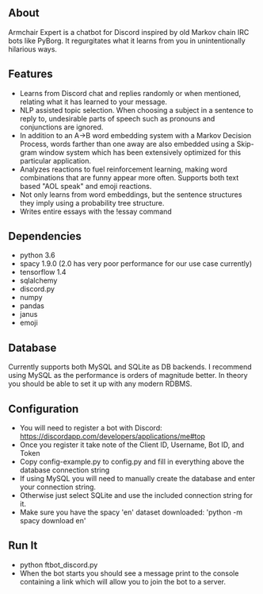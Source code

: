 ## About
Armchair Expert is a chatbot for Discord inspired by old Markov chain IRC bots like PyBorg. It regurgitates what it learns from you in unintentionally hilarious ways. 

## Features
- Learns from Discord chat and replies randomly or when mentioned, relating what it has learned to your message.
- NLP assisted topic selection. When choosing a subject in a sentence to reply to, undesirable parts of speech such as pronouns and conjunctions are ignored.
- In addition to an A->B word embedding system with a Markov Decision Process, words farther than one away are also embedded using a Skip-gram window system which has been extensively optimized for this particular application.
- Analyzes reactions to fuel reinforcement learning, making word combinations that are funny appear more often. Supports both text based "AOL speak" and emoji reactions.
- Not only learns from word embeddings, but the sentence structures they imply using a probability tree structure.
- Writes entire essays with the !essay command

## Dependencies
- python 3.6
- spacy 1.9.0 (2.0 has very poor performance for our use case currently)
- tensorflow 1.4
- sqlalchemy
- discord.py
- numpy
- pandas
- janus
- emoji

## Database
Currently supports both MySQL and SQLite as DB backends. I recommend using MySQL as the performance is orders of magnitude better.
In theory you should be able to set it up with any modern RDBMS.

## Configuration

- You will need to register a bot with Discord: https://discordapp.com/developers/applications/me#top
- Once you register it take note of the Client ID, Username, Bot ID, and Token
- Copy config-example.py to config.py and fill in everything above the database connection string
- If using MySQL you will need to manually create the database and enter your connection string.
- Otherwise just select SQLite and use the included connection string for it.
- Make sure you have the spacy 'en' dataset downloaded: 'python -m spacy download en'

## Run It
- python ftbot_discord.py
- When the bot starts you should see a message print to the console containing a link which will allow you to join the bot to a server.



